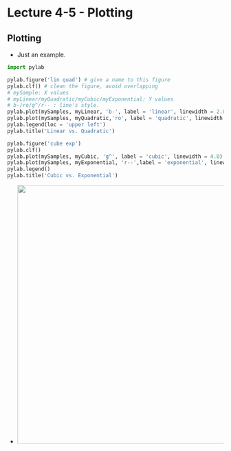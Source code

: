 # Lecture 4-5 - Plotting

## Plotting

* Just an example.

```python
import pylab

pylab.figure('lin quad') # give a name to this figure
pylab.clf() # clean the figure, avoid overlapping
# mySample: X values
# myLinear/myQuadratic/myCubic/myExponential: Y values 
# b-/ro/g^/r-- : line's style. 
pylab.plot(mySamples, myLinear, 'b-', label = 'linear', linewidth = 2.0)
pylab.plot(mySamples, myQuadratic,'ro', label = 'quadratic', linewidth = 3.0)
pylab.legend(loc = 'upper left')
pylab.title('Linear vs. Quadratic')

pylab.figure('cube exp')
pylab.clf()
pylab.plot(mySamples, myCubic, 'g^', label = 'cubic', linewidth = 4.0)
pylab.plot(mySamples, myExponential, 'r--',label = 'exponential', linewidth = 5.0)
pylab.legend()
pylab.title('Cubic vs. Exponential')
``` 

* <img src="https://i.imgur.com/0PnJ0gJ.jpg" style="width:600px"/>

